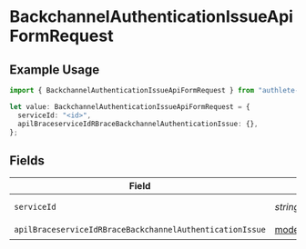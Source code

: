 # BackchannelAuthenticationIssueApiFormRequest

## Example Usage

```typescript
import { BackchannelAuthenticationIssueApiFormRequest } from "authlete-typescript-sdk/models/operations";

let value: BackchannelAuthenticationIssueApiFormRequest = {
  serviceId: "<id>",
  apilBraceserviceIdRBraceBackchannelAuthenticationIssue: {},
};
```

## Fields

| Field                                                                                                                                   | Type                                                                                                                                    | Required                                                                                                                                | Description                                                                                                                             |
| --------------------------------------------------------------------------------------------------------------------------------------- | --------------------------------------------------------------------------------------------------------------------------------------- | --------------------------------------------------------------------------------------------------------------------------------------- | --------------------------------------------------------------------------------------------------------------------------------------- |
| `serviceId`                                                                                                                             | *string*                                                                                                                                | :heavy_check_mark:                                                                                                                      | A service ID.                                                                                                                           |
| `apilBraceserviceIdRBraceBackchannelAuthenticationIssue`                                                                                | [models.APILBraceserviceIdRBraceBackchannelAuthenticationIssue](../../models/apilbraceserviceidrbracebackchannelauthenticationissue.md) | :heavy_check_mark:                                                                                                                      | N/A                                                                                                                                     |